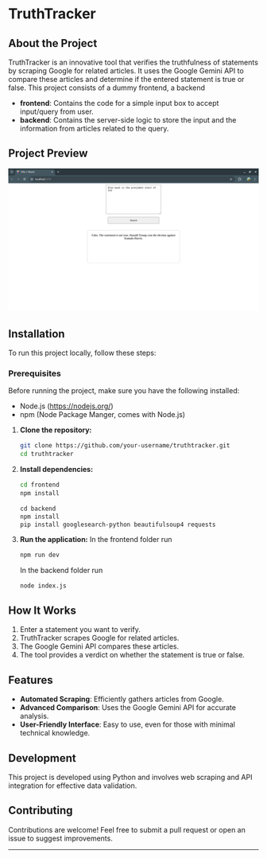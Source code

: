 # TruthTracker

## About the Project
TruthTracker is an innovative tool that verifies the truthfulness of statements by scraping Google for related articles. It uses the Google Gemini API to compare these articles and determine if the entered statement is true or false.
This project consists of a dummy frontend, a backend 
- **frontend**: Contains the code for a simple input box to accept input/query from user.
- **backend**: Contains the server-side logic to store the input and the information from articles related to the query.

## Project Preview
![Preview 1](./frontend/src/assets/truthtracker.png)

## Installation
To run this project locally, follow these steps:

### Prerequisites

Before running the project, make sure you  have the following installed:
- Node.js (https://nodejs.org/)
- npm (Node Package Manger, comes with Node.js)

1. **Clone the repository:**
    ```bash
    git clone https://github.com/your-username/truthtracker.git
    cd truthtracker
    ```

2. **Install dependencies:**
    ```bash
    cd frontend
    npm install
    ```
    ```
    cd backend
    npm install
    pip install googlesearch-python beautifulsoup4 requests
    ```

3. **Run the application:**
    In the frontend folder run
    ```bash 
    npm run dev
    ```
    In the backend folder run
    ```bash 
    node index.js
    ```

## How It Works
1. Enter a statement you want to verify.
2. TruthTracker scrapes Google for related articles.
3. The Google Gemini API compares these articles.
4. The tool provides a verdict on whether the statement is true or false.

## Features
- **Automated Scraping**: Efficiently gathers articles from Google.
- **Advanced Comparison**: Uses the Google Gemini API for accurate analysis.
- **User-Friendly Interface**: Easy to use, even for those with minimal technical knowledge.

## Development
This project is developed using Python and involves web scraping and API integration for effective data validation.

## Contributing
Contributions are welcome! Feel free to submit a pull request or open an issue to suggest improvements.

---

